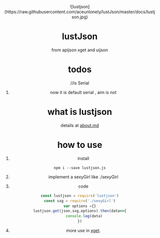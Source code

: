 <div align=center>![lustjson](https://raw.githubusercontent.com/aceunlonely/lustJson/master/docs/lustjson.jpg)

# lustJson
from apijson  xget and uijson

# todos

//is Serial 
1. now it is default  serial , aim is not
#  what is lustjson
details at [about.md](https://github.com/aceunlonely/lustJson/blob/master/docs/about.md "about")

# how to use
1. install
```shell
npm i --save lustjson.js
```
2. implement a sexyGirl
like ./sexyGirl

3. code
```js
const lustjson = require('lustjson')
const sxg = require('./sexyGirl')
var options ={}
lustjson.get(json,sxg,options).then(data=>{
    console.log(data)
})

```
4. more use in [xget](https://github.com/aceunlonely/xget.git "xget"). 